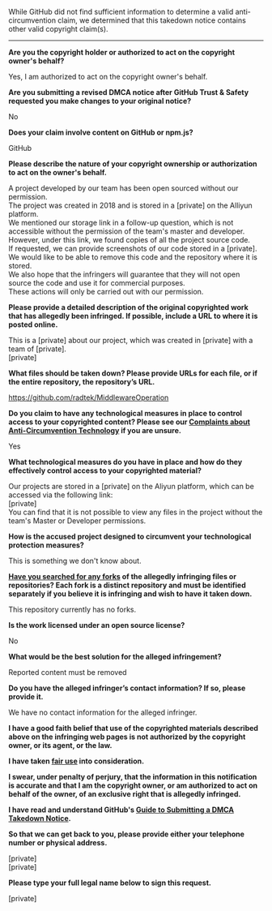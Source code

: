 While GitHub did not find sufficient information to determine a valid anti-circumvention claim, we determined that this takedown notice contains other valid copyright claim(s).

---

**Are you the copyright holder or authorized to act on the copyright owner's behalf?**  
  
Yes, I am authorized to act on the copyright owner's behalf.  
  
**Are you submitting a revised DMCA notice after GitHub Trust & Safety requested you make changes to your original notice?**  
  
No  
  
**Does your claim involve content on GitHub or npm.js?**  
  
GitHub  
  
**Please describe the nature of your copyright ownership or authorization to act on the owner's behalf.**  
  
A project developed by our team has been open sourced without our permission.  
The project was created in 2018 and is stored in a [private] on the Alliyun platform.  
We mentioned our storage link in a follow-up question, which is not accessible without the permission of the team's master and developer.  
However, under this link, we found copies of all the project source code.  
If requested, we can provide screenshots of our code stored in a [private].  
We would like to be able to remove this code and the repository where it is stored.  
We also hope that the infringers will guarantee that they will not open source the code and use it for commercial purposes.  
These actions will only be carried out with our permission.  
  
**Please provide a detailed description of the original copyrighted work that has allegedly been infringed. If possible, include a URL to where it is posted online.**  
  
This is a [private] about our project, which was created in [private] with a team of [private].  
[private]
  
**What files should be taken down? Please provide URLs for each file, or if the entire repository, the repository’s URL.**  
  
https://github.com/radtek/MiddlewareOperation  
  
**Do you claim to have any technological measures in place to control access to your copyrighted content? Please see our <a href="https://docs.github.com/articles/guide-to-submitting-a-dmca-takedown-notice#complaints-about-anti-circumvention-technology">Complaints about Anti-Circumvention Technology</a> if you are unsure.**  
  
Yes  
  
**What technological measures do you have in place and how do they effectively control access to your copyrighted material?**  
  
Our projects are stored in a [private] on the Aliyun platform, which can be accessed via the following link:  
[private]  
You can find that it is not possible to view any files in the project without the team's Master or Developer permissions.  
  
**How is the accused project designed to circumvent your technological protection measures?**  
  
This is something we don't know about.  
  
**<a href="https://docs.github.com/articles/dmca-takedown-policy#b-what-about-forks-or-whats-a-fork">Have you searched for any forks</a> of the allegedly infringing files or repositories? Each fork is a distinct repository and must be identified separately if you believe it is infringing and wish to have it taken down.**  
  
This repository currently has no forks.  
  
**Is the work licensed under an open source license?**  
  
No  
  
**What would be the best solution for the alleged infringement?**  
  
Reported content must be removed  
  
**Do you have the alleged infringer’s contact information? If so, please provide it.**  
  
We have no contact information for the alleged infringer.  
  
**I have a good faith belief that use of the copyrighted materials described above on the infringing web pages is not authorized by the copyright owner, or its agent, or the law.**  
  
**I have taken <a href="https://www.lumendatabase.org/topics/22">fair use</a> into consideration.**  
  
**I swear, under penalty of perjury, that the information in this notification is accurate and that I am the copyright owner, or am authorized to act on behalf of the owner, of an exclusive right that is allegedly infringed.**  
  
**I have read and understand GitHub's <a href="https://docs.github.com/articles/guide-to-submitting-a-dmca-takedown-notice/">Guide to Submitting a DMCA Takedown Notice</a>.**  
  
**So that we can get back to you, please provide either your telephone number or physical address.**  
  
[private]  
[private]  
  
**Please type your full legal name below to sign this request.**  
  
[private]   
